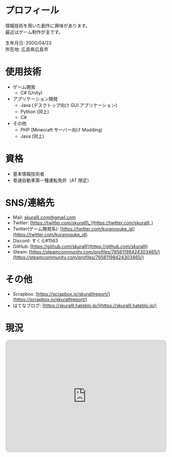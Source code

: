 # プロフィール

情報技術を用いた創作に興味があります。  
最近はゲーム制作が主です。

生年月日: 2000/04/23  
所在地: 広島県広島市

# 使用技術

-   ゲーム開発
    -   C# (Unity)
-   アプリケーション開発
    -   Java (デスクトップ向け GUI アプリケーション)
    -   Python (同上)
    -   C#
-   その他
    -   PHP (Minecraft サーバー向け Modding)
    -   Java (同上)

# 資格

-   基本情報技術者
-   普通自動車第一種運転免許（AT 限定）

# SNS/連絡先

-   Mail: [skuralll.com@gmail.com](mailto:skuralll.com@gmail.com)
-   Twitter: [https://twitter.com/skuralll\_](https://twitter.com/skuralll_)
-   Twitter(ゲーム開発系): [https://twitter.com/kuranosuke_id](https://twitter.com/kuranosuke_id)
-   Discord: すくら#1563
-   GitHub: [https://github.com/skuralll](https://github.com/skuralll)
-   Steam: [https://steamcommunity.com/profiles/76561198424303465/](https://steamcommunity.com/profiles/76561198424303465/)

# その他

-   Scrapbox: [https://scrapbox.io/skuralllreport/](https://scrapbox.io/skuralllreport/)
-   はてなブログ: [https://skuralll.hateblo.jp/](https://skuralll.hateblo.jp/)

# 現況

<iframe style="border-radius:12px" src="https://open.spotify.com/embed/playlist/4QddGgFpbPCVNas2n6IoVw?utm_source=generator&theme=0" width="100%" height="352" frameBorder="0" allowfullscreen="" allow="autoplay; clipboard-write; encrypted-media; fullscreen; picture-in-picture" loading="lazy"></iframe>
